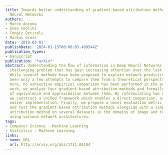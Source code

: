 ```yaml
---
title: Towards better understanding of gradient-based attribution methods for Deep
  Neural Networks
authors:
- Marco Ancona
- Enea Ceolini
- Cengiz Öztireli
- Markus Gross
date: '2018-03-01'
publishDate: '2024-01-15T06:08:03.499544Z'
publication_types:
- manuscript
publication: '*arXiv*'
abstract: Understanding the ﬂow of information in Deep Neural Networks (DNNs) is a
  challenging problem that has gain increasing attention over the last few years.
  While several methods have been proposed to explain network predictions, there have
  been only a few attempts to compare them from a theoretical perspective. What is
  more, no exhaustive empirical comparison has been performed in the past. In this
  work, we analyze four gradient-based attribution methods and formally prove conditions
  of equivalence and approximation between them. By reformulating two of these methods,
  we construct a uniﬁed framework which enables a direct comparison, as well as an
  easier implementation. Finally, we propose a novel evaluation metric, called Sensitivity-n
  and test the gradient-based attribution methods alongside with a simple perturbation-based
  attribution method on several datasets in the domains of image and text classiﬁcation,
  using various network architectures.
tags:
- Computer Science - Machine Learning
- Statistics - Machine Learning
links:
- name: URL
  url: http://arxiv.org/abs/1711.06104
---
```


